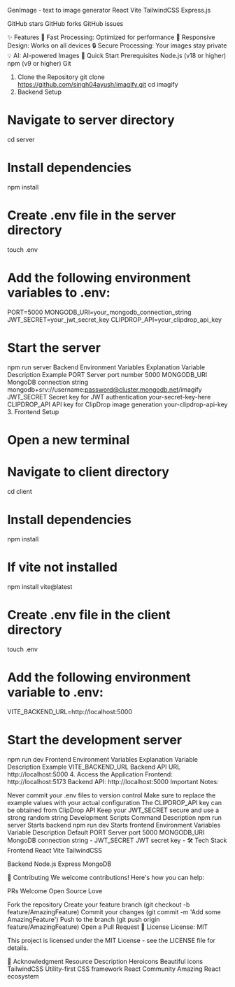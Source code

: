 GenImage - text to image generator
React Vite TailwindCSS Express.js

GitHub stars GitHub forks GitHub issues

✨ Features
🚀 Fast Processing: Optimized for performance
📱 Responsive Design: Works on all devices
🔒 Secure Processing: Your images stay private
💡 AI: AI-powered Images
🚀 Quick Start
Prerequisites
Node.js (v18 or higher)
npm (v9 or higher)
Git
1. Clone the Repository
git clone https://github.com/singh04ayush/imagify.git
cd imagify
2. Backend Setup
# Navigate to server directory
cd server

# Install dependencies
npm install

# Create .env file in the server directory
touch .env

# Add the following environment variables to .env:
PORT=5000
MONGODB_URI=your_mongodb_connection_string
JWT_SECRET=your_jwt_secret_key
CLIPDROP_API=your_clipdrop_api_key

# Start the server
npm run server
Backend Environment Variables Explanation
Variable	Description	Example
PORT	Server port number	5000
MONGODB_URI	MongoDB connection string	mongodb+srv://username:password@cluster.mongodb.net/imagify
JWT_SECRET	Secret key for JWT authentication	your-secret-key-here
CLIPDROP_API	API key for ClipDrop image generation	your-clipdrop-api-key
3. Frontend Setup
# Open a new terminal
# Navigate to client directory
cd client

# Install dependencies
npm install

# If vite not installed
npm install vite@latest

# Create .env file in the client directory
touch .env

# Add the following environment variable to .env:
VITE_BACKEND_URL=http://localhost:5000

# Start the development server
npm run dev
Frontend Environment Variables Explanation
Variable	Description	Example
VITE_BACKEND_URL	Backend API URL	http://localhost:5000
4. Access the Application
Frontend: http://localhost:5173
Backend API: http://localhost:5000
Important Notes:

Never commit your .env files to version control
Make sure to replace the example values with your actual configuration
The CLIPDROP_API key can be obtained from ClipDrop API
Keep your JWT_SECRET secure and use a strong random string
Development Scripts
Command	Description
npm run server	Starts backend
npm run dev	Starts frontend
Environment Variables
Variable	Description	Default
PORT	Server port	5000
MONGODB_URI	MongoDB connection string	-
JWT_SECRET	JWT secret key	-
🛠️ Tech Stack
Frontend
React Vite TailwindCSS

Backend
Node.js Express MongoDB

🤝 Contributing
We welcome contributions! Here's how you can help:

PRs Welcome Open Source Love

Fork the repository
Create your feature branch (git checkout -b feature/AmazingFeature)
Commit your changes (git commit -m 'Add some AmazingFeature')
Push to the branch (git push origin feature/AmazingFeature)
Open a Pull Request
📝 License
License: MIT

This project is licensed under the MIT License - see the LICENSE file for details.

🙏 Acknowledgment
Resource	Description
Heroicons	Beautiful icons
TailwindCSS	Utility-first CSS framework
React Community	Amazing React ecosystem
